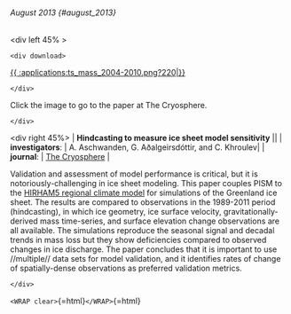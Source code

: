 ###### August 2013 {#august_2013}

\<div left 45% \>

```{=html}
<div download>
```
[{{
:applications:ts\_mass\_2004-2010.png?220\|}}](http://www.the-cryosphere.net/7/1083/2013/tc-7-1083-2013.html)

```{=html}
</div>
```
Click the image to go to the paper at The Cryosphere.

```{=html}
</div>
```
\<div right 45%\> \| **Hindcasting to measure ice sheet model
sensitivity** \|\| \| **investigators**: \| A. Aschwanden, G.
Aðalgeirsdóttir, and C. Khroulev\| \| **journal**: \| [The
Cryosphere](http://www.the-cryosphere.net/) \|

Validation and assessment of model performance is critical, but it is
notoriously-challenging in ice sheet modeling. This paper couples PISM
to the [HIRHAM5 regional climate
model](http://www.dmi.dk/dmi/tr06-17.pdf) for simulations of
the Greenland ice sheet. The results are compared to observations in the
1989-2011 period (hindcasting), in which ice geometry, ice surface
velocity, gravitationally-derived mass time-series, and surface
elevation change observations are all available. The simulations
reproduce the seasonal signal and decadal trends in mass loss but they
show deficiencies compared to observed changes in ice discharge. The
paper concludes that it is important to use //multiple// data sets for
model validation, and it identifies rates of change of spatially-dense
observations as preferred validation metrics.

```{=html}
</div>
```
`<WRAP clear>`{=html}`</WRAP>`{=html}
